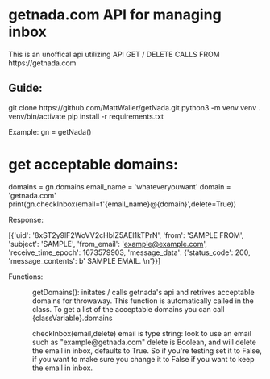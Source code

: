 <h1> getnada.com API for managing inbox</h1>

<p>
This is an unoffical api utilizing API GET / DELETE CALLS FROM https://getnada.com

</p>

<h2>
Guide:
</h2>

<p>
git clone https://github.com/MattWaller/getNada.git
python3 -m venv venv
. venv/bin/activate
pip install -r requirements.txt
</p>

<p>

Example:
gn = getNada()
# get acceptable domains:
domains = gn.domains
email_name = 'whateveryouwant'
domain = 'getnada.com'
print(gn.checkInbox(email=f'{email_name}@{domain}',delete=True))
</p>

<p>
Response:

[{'uid': '8xST2y9lF2WoVV2cHbIZ5AEl1kTPrN', 'from': 'SAMPLE FROM', 'subject': 'SAMPLE', 'from_email': 'example@example.com', 'receive_time_epoch': 1673579903, 'message_data': {'status_code': 200, 'message_contents': b'<!doctype html> <html xmlns="http://www.w3.org/1999/xhtml" xmlns:v="urn:schemas-microsoft-com:vml" xmlns:o="urn:schemas-microsoft-com:office:office"> SAMPLE EMAIL.</body> </html> \n'}}]

</p>

<p>
Functions:
<ul>
<ol>
getDomains(): initates / calls getnada's api and retrives acceptable domains for throwaway. 
This function is automatically called in the class.
To get a list of the acceptable domains you can call {classVariable}.domains
</ol>
<ol>
checkInbox(email,delete)
email is type string: look to use an email such as "example@getnada.com"
delete is Boolean, and will delete the email in inbox, defaults to True.
So if you're testing set it to False, if you want to make sure you change it to False if you want to keep the email in inbox.
</ol>
</p>